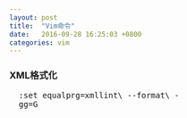 ```yaml
---
layout: post
title:  "Vim命令"
date:   2016-09-28 16:25:03 +0800
categories: vim
---
```


### XML格式化
<pre>
  :set equalprg=xmllint\ --format\ -
  gg=G
</pre>
